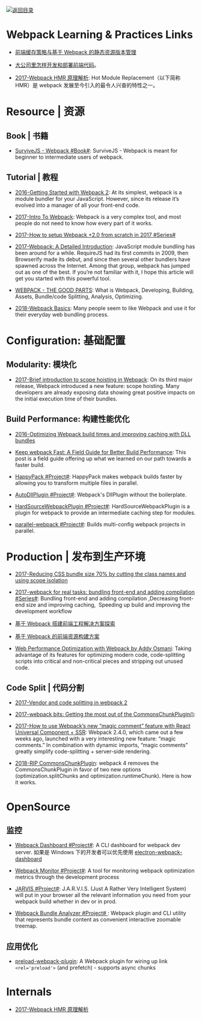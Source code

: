 [![返回目录](https://user-images.githubusercontent.com/5803001/38079637-ff0abcf0-3371-11e8-9b76-ad651620afc7.jpg)](https://github.com/wxyyxc1992/Awesome-Links)

# Webpack Learning & Practices Links

* [前端缓存策略与基于 Webpack 的静态资源版本管理](https://zhuanlan.zhihu.com/p/24954527)

* [大公司里怎样开发和部署前端代码](https://github.com/fouber/blog/issues/6)。

- [2017-Webpack HMR 原理解析](https://zhuanlan.zhihu.com/p/30669007): Hot Module Replacement（以下简称 HMR）是 webpack 发展至今引入的最令人兴奋的特性之一。

# Resource | 资源

## Book | 书籍

* [SurviveJS - Webpack #Book#](https://survivejs.com/webpack/): SurviveJS - Webpack is meant for beginner to intermediate users of webpack.

## Tutorial | 教程

* [2016-Getting Started with Webpack 2](https://blog.madewithenvy.com/getting-started-with-webpack-2-ed2b86c68783#.3ksiast1f): At its simplest, webpack is a module bundler for your JavaScript. However, since its release it’s evolved into a manager of all your front-end code.

* [2017-Intro To Webpack](https://medium.com/@kimberleycook/intro-to-webpack-1d035a47028d?source=linkShare-fe48c4221a4c-1482154145): Webpack is a very complex tool, and most people do not need to know how every part of it works.

* [2017-How to setup Webpack +2.0 from scratch in 2017 #Series#](https://medium.com/@wesharehoodies/simple-beginner-guide-for-webpack-2-0-from-scratch-part-v-495dba627718)

* [2017-Webpack: A Detailed Introduction](https://www.smashingmagazine.com/2017/02/a-detailed-introduction-to-webpack/): JavaScript module bundling has been around for a while. RequireJS had its first commits in 2009, then Browserify made its debut, and since then several other bundlers have spawned across the Internet. Among that group, webpack has jumped out as one of the best. If you’re not familiar with it, I hope this article will get you started with this powerful tool.

* [WEBPACK - THE GOOD PARTS](https://presentations.survivejs.com/webpack-the-good-parts/#/00): What is Webpack, Developing, Building, Assets, Bundle/code Splitting, Analysis, Optimizing.

- [2018-Webpack Basics](https://dev.to/kayis/webpack-basics): Many people seem to like Webpack and use it for their everyday web bundling process.

# Configuration: 基础配置

## Modularity: 模块化

* [2017-Brief introduction to scope hoisting in Webpack](https://parg.co/beE): On its third major release, Webpack introduced a new feature: scope hoisting. Many developers are already exposing data showing great positive impacts on the initial execution time of their bundles.

## Build Performance: 构建性能优化

* [2016-Optimizing Webpack build times and improving caching with DLL bundles](https://robertknight.github.io/posts/webpack-dll-plugins/)

* [Keep webpack Fast: A Field Guide for Better Build Performance](https://parg.co/UkI): This post is a field guide offering up what we learned on our path towards a faster build.

* [HappyPack #Project#](https://github.com/amireh/happypack): HappyPack makes webpack builds faster by allowing you to transform multiple files in parallel.

* [AutoDllPlugin #Project#](https://parg.co/Uka): Webpack's DllPlugin without the boilerplate.

* [HardSourceWebpackPlugin #Project#](https://parg.co/Uk1): HardSourceWebpackPlugin is a plugin for webpack to provide an intermediate caching step for modules.

* [parallel-webpack #Project#](https://parg.co/UkW): Builds multi-config webpack projects in parallel.

# Production | 发布到生产环境

* [2017-Reducing CSS bundle size 70% by cutting the class names and using scope isolation](https://parg.co/b19)

- [2017-webpack for real tasks: bundling front-end and adding compilation #Series#](https://iamakulov.com/notes/all/webpack-for-real-tasks-part-1/): Bundling front-end and adding compilation ,Decreasing front-end size and improving caching,  Speeding up build and improving the development workflow

- [基于 Webpack 搭建前端工程解决方案探索](http://www.infoq.com/cn/articles/frontend-engineering-webpack)

- [基于 Webpack 的前端资源构建方案](http://lifei.github.io/2015/12/20/webpack/#___8)

- [Web Performance Optimization with Webpack by Addy Osmani](https://parg.co/UXN): Taking advantage of its features for optimizing modern code, code-splitting scripts into critical and non-critical pieces and stripping out unused code.

## Code Split | 代码分割

* [2017-Vendor and code splitting in webpack 2](https://medium.com/@adamrackis/vendor-and-code-splitting-in-webpack-2-6376358f1923#.4ma6usgf0)

* [2017-webpack bits: Getting the most out of the CommonsChunkPlugin()](https://parg.co/bQb):

* [2017-How to use Webpack’s new “magic comment” feature with React Universal Component + SSR](https://parg.co/b9A): Webpack 2.4.0, which came out a few weeks ago, launched with a very interesting new feature: “magic comments.” In combination with dynamic imports, “magic comments” greatly simplify code-splitting + server-side rendering.

- [2018-RIP CommonsChunkPlugin](https://parg.co/Ukz): webpack 4 removes the CommonsChunkPlugin in favor of two new options (optimization.splitChunks and optimization.runtimeChunk). Here is how it works.

# OpenSource

## 监控

* [Webpack Dashboard #Project#](https://github.com/FormidableLabs/webpack-dashboard): A CLI dashboard for webpack dev server. 如果是 Windows 下的开发者可以优先使用 [electron-webpack-dashboard](https://github.com/FormidableLabs/electron-webpack-dashboard)

* [Webpack Monitor #Project#](https://github.com/webpackmonitor/webpackmonitor): A tool for monitoring webpack optimization metrics through the development process

- [JARVIS #Project#](https://github.com/zouhir/jarvis): J.A.R.V.I.S. (Just A Rather Very Intelligent System) will put in your browser all the relevant information you need from your webpack build whether in dev or in prod.

* [Webpack Bundle Analyzer #Project# ](https://github.com/th0r/webpack-bundle-analyzer): Webpack plugin and CLI utility that represents bundle content as convenient interactive zoomable treemap.

## 应用优化

* [preload-webpack-plugin](https://github.com/googlechrome/preload-webpack-plugin): A Webpack plugin for wiring up link `<rel='preload'>` (and prefetch) - supports async chunks

# Internals

* [2017-Webpack HMR 原理解析](https://zhuanlan.zhihu.com/p/30669007/)
